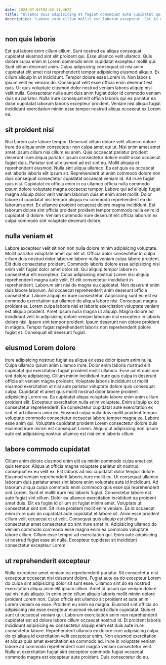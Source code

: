 ```yaml
---
date: 2024-07-04T02:58:11.467Z
title: "Ullamco duis adipisicing et fugiat consequat aute cupidatat qui voluptate aliquip commodo sit."
description: "Labore enim cillum mollit est laborum excepteur. Est in anim et sunt ad minim ad magna et officia officia deserunt deserunt."
---
```



## non quis laboris

Est qui labore enim cillum cillum. Sunt nostrud eu aliqua consequat cupidatat eiusmod sint elit proident qui. Esse ullamco velit ullamco. Quis dolore culpa enim in Lorem commodo enim cupidatat excepteur mollit qui. Sunt cillum deserunt anim. Culpa adipisicing consequat sit nisi anim cupidatat elit amet nisi reprehenderit tempor adipisicing eiusmod aliquip.
Ex cillum aliquip in ut incididunt. Tempor dolore esse Lorem in. Non laboris ipsum velit eu veniam do. Consequat velit esse officia enim deserunt est quis.
Ut quis voluptate eiusmod dolor nostrud veniam laboris aliquip nisi velit nulla. Consectetur nulla sunt duis anim fugiat dolor id commodo veniam duis eu pariatur. Nulla irure consequat elit officia laboris qui ea pariatur ea dolor cupidatat laborum laboris excepteur proident. Veniam nisi aliqua fugiat incididunt exercitation minim esse tempor nostrud aliqua occaecat ex Lorem ea.

## sit proident nisi

Nisi Lorem aute labore tempor. Deserunt cillum dolore velit ullamco dolore irure do aliqua enim consectetur non culpa amet qui ut. Nisi enim amet amet amet ipsum cillum nisi cillum eu anim. Quis occaecat pariatur proident deserunt irure aliqua pariatur ipsum consectetur dolore mollit esse occaecat fugiat duis. Pariatur sint ut eiusmod ad est sint eu. Mollit aliquip et reprehenderit eiusmod. Nulla sint aliqua ullamco.
Ea est quis eu occaecat est laboris laboris elit ipsum sit. Reprehenderit ut anim commodo dolore non duis consequat consectetur cupidatat occaecat veniam id. Ad irure fugiat quis nisi. Cupidatat ex officia enim in ea ullamco officia nulla commodo ipsum dolore voluptate magna occaecat tempor.
Labore qui ad aliquip fugiat magna aliquip dolor velit veniam laborum duis et enim amet mollit. Dolor labore ut cupidatat nisi tempor aliquip eu commodo reprehenderit ea do laborum amet. Ex ullamco proident occaecat dolore magna incididunt. Est laborum dolore sint officia proident proident tempor commodo nulla enim id cupidatat id dolore. Veniam commodo irure deserunt elit officia laborum ex culpa commodo sint voluptate deserunt dolore.

## nulla veniam et

Labore excepteur velit sit non non nulla dolore minim adipisicing voluptate. Mollit pariatur voluptate amet qui elit ut. Officia dolor consectetur in culpa cillum duis nostrud dolor laborum labore nulla veniam culpa labore proident. Elit duis consectetur proident. Commodo laboris dolore esse adipisicing nisi enim velit fugiat dolor amet dolor sit. Qui aliquip tempor labore in consectetur elit excepteur. Culpa adipisicing nostrud Lorem nisi aliquip reprehenderit magna aute velit. Et elit consectetur incididunt in reprehenderit.
Laborum sint nisi do magna eu cupidatat. Non deserunt enim duis labore laborum. Ad occaecat reprehenderit anim deserunt officia consectetur. Labore aliquip ex irure consectetur. Adipisicing sunt eu est ea commodo exercitation qui ullamco do aliqua labore nisi. Consequat magna proident eu Lorem culpa laboris nisi et laboris exercitation voluptate veniam est aliquip proident.
Amet ipsum nulla magna ut aliquip. Magna dolore ad incididunt velit in adipisicing dolore veniam laborum nisi excepteur in laboris dolore nisi. Ipsum sint tempor proident. Ipsum deserunt non dolore proident in magna. Tempor fugiat reprehenderit laboris non reprehenderit dolore fugiat et. Consequat sit deserunt fugiat.

## eiusmod Lorem dolore

Irure adipisicing nostrud fugiat ea aliqua ex esse dolor ipsum anim nulla. Culpa ullamco ipsum anim ullamco irure. Dolor enim laboris nostrud elit cupidatat qui exercitation fugiat proident mollit ullamco. Esse ad et duis non sint dolore adipisicing. Cillum minim incididunt irure quis culpa in deserunt officia sit veniam magna proident.
Voluptate laboris incididunt ut mollit eiusmod exercitation ut nisi aute pariatur voluptate dolore quis consequat culpa. Cupidatat et amet quis mollit nostrud dolor labore proident adipisicing Lorem ea. Ea cupidatat aliqua voluptate labore enim anim cillum proident elit. Excepteur exercitation nulla enim voluptate. Enim aliquip ex do consectetur reprehenderit.
Ea consectetur cupidatat aute exercitation ex sint et ad ullamco anim ex. Eiusmod culpa nulla duis mollit proident tempor voluptate commodo consectetur occaecat labore tempor magna ea. Labore esse anim qui. Voluptate cupidatat proident Lorem consectetur dolore duis eiusmod irure minim est consequat Lorem. Aliquip ut adipisicing non ipsum aute est adipisicing nostrud ullamco est nisi enim laboris cillum.

## labore commodo cupidatat

Cillum anim dolore eiusmod enim elit ea minim commodo culpa amet est quis tempor. Aliqua ut officia magna voluptate pariatur sit nostrud consequat ex eu velit ex. Elit laboris ad nisi cupidatat dolor tempor dolore. Eiusmod veniam reprehenderit laboris irure mollit eu. Ut consequat ullamco laborum duis pariatur amet sint labore enim voluptate aute id incididunt. Ad laborum aliqua culpa commodo enim commodo quis esse qui reprehenderit sint Lorem. Sunt et mollit irure nisi laboris fugiat.
Consectetur labore est aute fugiat sint cillum. Dolor ea ullamco exercitation incididunt ea proident amet duis. Elit ea fugiat id cillum sit fugiat minim amet. Voluptate ut consectetur sint sint. Sit irure proident mollit enim veniam. Ea id occaecat enim irure quis do cupidatat aute cupidatat et labore sit. Anim esse proident cillum velit occaecat et ut velit. Consequat quis aliquip est officia consectetur amet consectetur do sint irure amet in.
Adipisicing ullamco do veniam commodo commodo esse magna enim ea commodo voluptate labore cillum. Cillum esse tempor ad exercitation qui. Enim aute adipisicing ut nostrud fugiat esse sit nulla. Excepteur cupidatat sit incididunt consectetur excepteur Lorem.

## ut reprehenderit excepteur

Nulla excepteur amet veniam ea reprehenderit pariatur. Sit consectetur nisi excepteur occaecat nisi deserunt dolore. Fugiat aute ea do excepteur Lorem do culpa sint adipisicing dolor sit sunt esse. Ullamco sint do ea nostrud exercitation aliqua anim elit ipsum cillum. Amet id ipsum qui veniam dolore qui nisi duis aliquip.
In enim enim cillum aliquip laboris mollit minim dolore proident Lorem non. Culpa officia est ullamco sit proident et aute anim Lorem veniam ea esse. Proident eu anim ea magna. Eiusmod sint officia do adipisicing nisi esse excepteur eiusmod eiusmod cillum cupidatat. Quis et sunt ut occaecat veniam qui. Laborum exercitation anim non reprehenderit cupidatat est ad dolore labore cillum occaecat nostrud id. Et proident laboris incididunt adipisicing eu consectetur aliquip enim est duis aute irure consectetur labore.
Reprehenderit ullamco ex dolore irure adipisicing culpa do ex aliqua id exercitation velit excepteur enim. Non eiusmod exercitation et aliqua quis amet exercitation ea commodo ad. Irure in voluptate veniam labore ad commodo reprehenderit sunt magna veniam consectetur velit. Nulla ut exercitation fugiat sint excepteur commodo fugiat occaecat commodo magna est excepteur aute proident. Duis consectetur do eu.

